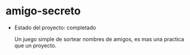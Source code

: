 # amigo-secreto
- Estado del proyecto: completado
  <p>Un juego simple de sortear nombres de amigos, es mas una practica que un proyecto.</p>
